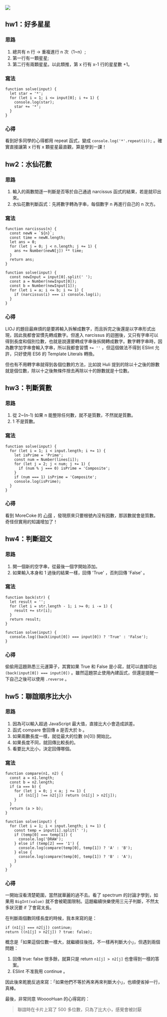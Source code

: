 ![](https://i.imgflip.com/47apna.jpg)

## hw1：好多星星

### 思路

1. 總共有 n 行 → 重複進行 n 次（1~n）;
2. 第一行有一顆星星;
3. 第二行有兩顆星星。以此類推，第 x 行有 x-1 行的星星數 +1。

### 寫法

```
function solve(input) {
  let star = '*';
  for (let i = 1; i <= input[0]; i += 1) {
    console.log(star);
    star += '*';
  }
}
```

### 心得
看到好多同學的心得都用 repeat 函式，變成 `console.log('*'.repeat(i));` 。確實直接讓第 x 行有 x 顆星星最直觀，算是學到一課！


## hw2：水仙花數

### 思路

1. 輸入的兩數間逐一判斷是否等於自己通過 narcissus 函式的結果，若是就印出來。
2. 水仙花數判斷函式：先將數字轉為字串，每個數字 n 再進行自己的 n 次方。

### 寫法

```
function narcissus(n) {
  const newN = `${n}`;
  const time = newN.length;
  let ans = 0;
  for (let j = 0; j < n.length; j += 1) {
    ans += Number(newN[j]) ** time;
  }
  return ans;
}

function solve(input) {
  const newInput = input[0].split(' ');
  const a = Number(newInput[0]);
  const b = Number(newInput[1]);
  for (let i = a; i <= b; i += 1) {
    if (narcissus(i) === i) console.log(i);
  }
}
```

### 心得

LIOJ 的題目最麻煩的是要將輸入拆解成數字，而且拆完之後還是以字串形式出現，因此我都會習慣先轉成數字。但進入 narcissus 的迴圈後，又只有字串可以得到長度和個別位數，也就是說還要轉成字串後拆開轉成數字。數字轉字串時，因為數字加字串會輸入字串，所以我都會習慣 `+= ''` ，但這個做法不得到 ESlint 允許，只好使用 ES6 的 Template Literals 轉換。

但也有不用轉字串就得到各個位數的方法，比如說 Huli 提到的除以十之後的餘數就是個位數，除以十之後無條件捨去再除以十的餘數就是十位數。


## hw3：判斷質數

### 思路

1. 從 2~(n-1) 如果 n 能整除任何數，就不是質數，不然就是質數。
2. 1 不是質數。

### 寫法

```
function solve(input) {
  for (let i = 1; i < input.length; i += 1) {
    let isPrime = 'Prime';
    const num = Number(lines[i]);
    for (let j = 2; j < num; j += 1) {
      if (num % j === 0) isPrime = 'Composite';
    }
    if (num === 1) isPrime = 'Composite';
    console.log(isPrime);
  }
}

```

### 心得

看到 MoreCoke 的 [心得](https://github.com/Lidemy/mentor-program-4th-MoreCoke/blob/master/homeworks/week3/hw6.md) ，發現原來只要根號內沒有因數，那該數就會是質數。奇怪但實用的知識增加了！


## hw4：判斷迴文

### 思路

1. 開一個新的空字串，從最後一個字開始添加。
2. 如果輸入本身和 1 過後的結果一樣，回傳 'True' ，否則回傳 'False' 。

### 寫法

```
function back(str) {
  let result = '';
  for (let i = str.length - 1; i >= 0; i -= 1) {
    result += str[i];
  }
  return result;
}

function solve(input) {
  console.log((back(input[0]) === input[0]) ? 'True' : 'False');
}
```

### 心得

偷偷用這題熟悉三元運算子，其實如果 True 和 False 是小寫，就可以直接印出 `(back(input[0]) === input[0])` 。雖然這題禁止使用內建函式，但還是提醒一下自己之後可以使用 `.reverse` 。


## hw5：聯誼順序比大小

### 思路

1. 因為可以輸入超過 JavaScript 最大值，直接比大小會造成誤差。
2. 函式 compare 會回傳 a 是否大於 b 。
3. 如果兩數長度一樣，就從最大的位數 (n[0]) 開始比。
4. 如果長度不同，就回傳比較長的。
5. 看要比大比小，決定回傳哪個。

### 寫法

```
function compare(n1, n2) {
  const a = n1.length;
  const b = n2.length;
  if (a === b) {
    for (let j = 0; j < a; j += 1) {
      if (n1[j] !== n2[j]) return (n1[j] > n2[j]);
    }
  }
  return (a > b);
}

function solve(input) {
  for (let i = 1; i < input.length; i += 1) {
    const temp = input[i].split(' ');
    if (temp[0] === temp[1]) {
      console.log('DRAW');
    } else if (temp[2] === '1') {
      console.log(compare(temp[0], temp[1]) ? 'A' : 'B');
    } else {
      console.log(compare(temp[0], temp[1]) ? 'B' : 'A');
    }
  }
}
```

### 心得

一開始沒看清楚範圍，當然就華麗的過不去。看了 spectrum 的討論才學到，如果用 `BigInt(value)` 就不會被範圍限制。這題繼續快樂使用三元子判斷，不然太多狀況要 if 了會寫太長。

在判斷兩個數同樣長度的時候，我本來寫的是：

```
if (n1[j] === n2[j]) continue;
return ((n1[j] > n2[j]) ? true: false);
```
概念是「如果這個位數一樣大，就繼續往後找，不一樣再判斷大小」，但遇到兩個問題：
1. 回傳 true: false 很多餘，就算只是 return `n1[j] > n2[j]` 也會得到一樣的答案。
2. ESlint 不准我用 continue 。

因此後來乾脆反過來寫：「如果他們不等於再來再來判斷大小」，也順便省掉一行，真棒。

最後，非常同意 WooooHuan 的心得寫的：

> 聯誼時在卡片上寫了 500 多位數，只為了比大小，感覺會被討厭